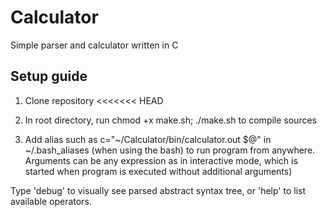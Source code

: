 # Calculator
Simple parser and calculator written in C

## Setup guide
1. Clone repository
<<<<<<< HEAD

2. In root directory, run
    chmod +x make.sh; ./make.sh
to compile sources

3. Add alias such as
    c="~/Calculator/bin/calculator.out $@" 
in ~/.bash_aliases (when using the bash)
to run program from anywhere. Arguments can be any expression as in interactive mode,
which is started when program is executed without additional arguments)
  
Type 'debug' to visually see parsed abstract syntax tree, or 'help' to list available operators.
